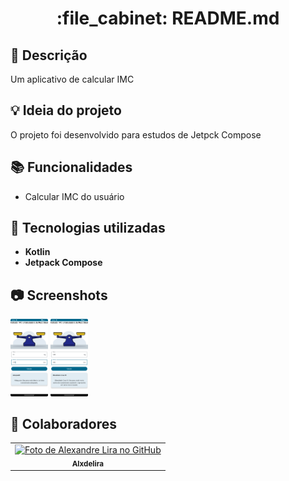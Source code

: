 <h1 align="center">:file_cabinet: README.md</h1>

## :memo: Descrição

Um aplicativo de calcular IMC

## :bulb: Ideia do projeto

O projeto foi desenvolvido para estudos de Jetpck Compose

## :books: Funcionalidades

- Calcular IMC do usuário

## :wrench: Tecnologias utilizadas

- <b>Kotlin</b>
- <b>Jetpack Compose</b>

## :camera: Screenshots

<div>
<img src="/img1.png" alt="imagem do aplicativo" width=60/>
<img src="/img2.png" alt="imagem do aplicativo" width=60/>
</div>

## :handshake: Colaboradores

<table>
  <tr>
    <td align="center">
      <a href="http://github.com/Alxdelira">
        <img src="https://avataaars.io/?avatarStyle=Circle&topType=ShortHairTheCaesarSidePart&accessoriesType=Prescription02&hairColor=Black&facialHairType=BeardLight&facialHairColor=Black&clotheType=Hoodie&clotheColor=Black&eyeType=Happy&eyebrowType=UpDown&mouthType=Smile&skinColor=Brown" width="100px;" alt="Foto de Alexandre Lira no GitHub"/><br>
        <sub>
          <b>Alxdelira</b>
        </sub>
      </a>
    </td>
  </tr>
</table>
